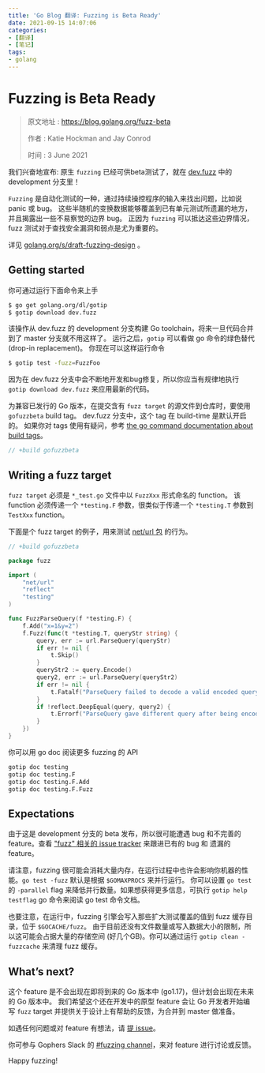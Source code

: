 ```yaml
---
title: 'Go Blog 翻译: Fuzzing is Beta Ready'
date: 2021-09-15 14:07:06
categories:
- [翻译]
- [笔记]
tags:
- golang
---
```


# Fuzzing is Beta Ready

> 原文地址 : https://blog.golang.org/fuzz-beta
>
> 作者     : Katie Hockman and Jay Conrod
>
> 时间     : 3 June 2021

我们兴奋地宣布: 原生 `fuzzing` 已经可供beta测试了，就在 [dev.fuzz](https://github.com/golang/go/tree/dev.fuzz) 中的 development 分支里！

`Fuzzing` 是自动化测试的一种，通过持续操控程序的输入来找出问题，比如说 panic 或 bug。
这些半随机的变换数据能够覆盖到已有单元测试所遗漏的地方，并且揭露出一些不易察觉的边界 bug。
正因为 `fuzzing` 可以抵达这些边界情况，fuzz 测试对于查找安全漏洞和弱点是尤为重要的。

详见 [golang.org/s/draft-fuzzing-design](https://golang.org/s/draft-fuzzing-design) 。

## Getting started

你可通过运行下面命令来上手

```sh
$ go get golang.org/dl/gotip
$ gotip download dev.fuzz
```

该操作从 dev.fuzz 的 development 分支构建 Go toolchain，将来一旦代码合并到了 master 分支就不用这样了。
运行之后，`gotip` 可以看做 go 命令的绿色替代 (drop-in replacement)。
你现在可以这样运行命令

```sh
$ gotip test -fuzz=FuzzFoo
```

因为在 dev.fuzz 分支中会不断地开发和bug修复，所以你应当有规律地执行 `gotip download dev.fuzz`  来应用最新的代码。

为兼容已发行的 Go 版本，在提交含有 `fuzz target` 的源文件到仓库时，要使用 `gofuzzbeta` build tag。
dev.fuzz 分支中，这个 tag 在 build-time 是默认开启的。
如果你对 tags 使用有疑问，参考 [the go command documentation about build tags](https://golang.org/cmd/go/#hdr-Build_constraints)。

```go
// +build gofuzzbeta
```

<!-- more -->

## Writing a fuzz target

`fuzz target` 必须是 `*_test.go` 文件中以 `FuzzXxx` 形式命名的 function。
该 function 必须传递一个 `*testing.F` 参数，很类似于传递一个 `*testing.T` 参数到 `TestXxx` function。

下面是个 fuzz target 的例子，用来测试 [net/url 包](https://pkg.go.dev/net/url#ParseQuery) 的行为。

```go
// +build gofuzzbeta

package fuzz

import (
    "net/url"
    "reflect"
    "testing"
)

func FuzzParseQuery(f *testing.F) {
    f.Add("x=1&y=2")
    f.Fuzz(func(t *testing.T, queryStr string) {
        query, err := url.ParseQuery(queryStr)
        if err != nil {
            t.Skip()
        }
        queryStr2 := query.Encode()
        query2, err := url.ParseQuery(queryStr2)
        if err != nil {
            t.Fatalf("ParseQuery failed to decode a valid encoded query %s: %v", queryStr2, err)
        }
        if !reflect.DeepEqual(query, query2) {
            t.Errorf("ParseQuery gave different query after being encoded\nbefore: %v\nafter: %v", query, query2)
        }
    })
}
```

你可以用 go doc 阅读更多 fuzzing 的 API

```sh
gotip doc testing
gotip doc testing.F
gotip doc testing.F.Add
gotip doc testing.F.Fuzz
```

## Expectations

由于这是 development 分支的 beta 发布，所以很可能遭遇 bug 和不完善的 feature。查看 ["fuzz" 相关的 issue tracker](https://github.com/golang/go/issues?q=is%3Aopen+is%3Aissue+label%3Afuzz) 来跟进已有的 bug 和 遗漏的 feature。

请注意，fuzzing 很可能会消耗大量内存，在运行过程中也许会影响你机器的性能。`go test -fuzz` 默认是根据 `$GOMAXPROCS` 来并行运行。
你可以设置 `go test` 的 `-parallel` flag 来降低并行数量。如果想获得更多信息，可执行 `gotip help testflag` go 命令来阅读 go test 命令文档。

也要注意，在运行中，fuzzing 引擎会写入那些扩大测试覆盖的值到 fuzz 缓存目录，位于 `$GOCACHE/fuzz`。
由于目前还没有文件数量或写入数据大小的限制，所以这可能会占据大量的存储空间 (好几个GB)。你可以通过运行 `gotip clean -fuzzcache` 来清理 fuzz 缓存。

## What’s next?

这个 feature 是不会出现在即将到来的 Go 版本中 (go1.17)，但计划会出现在未来的 Go 版本中。
我们希望这个还在开发中的原型 feature 会让 Go 开发者开始编写 `fuzz` target 并提供关于设计上有帮助的反馈，为合并到 master 做准备。

如遇任何问题或对 feature 有想法，请 [提 issue](https://github.com/golang/go/issues/new/?&labels=fuzz&title=%5Bdev%2Efuzz%5D&milestone=backlog)。

你可参与 Gophers Slack 的 [#fuzzing channel](https://gophers.slack.com/archives/CH5KV1AKE)，来对 feature 进行讨论或反馈。

Happy fuzzing!
